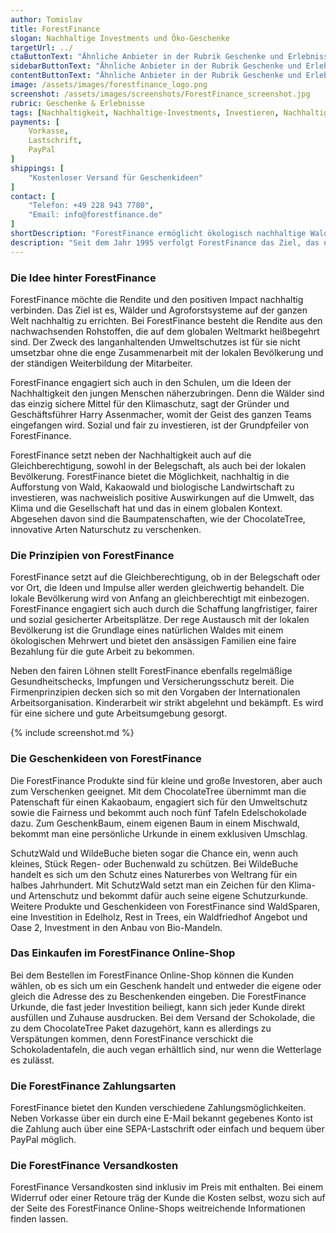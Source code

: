 ```yaml
---
author: Tomislav
title: ForestFinance
slogan: Nachhaltige Investments und Öko-Geschenke
targetUrl: ../
ctaButtonText: "Ähnliche Anbieter in der Rubrik Geschenke und Erlebnisse"
sidebarButtonText: "Ähnliche Anbieter in der Rubrik Geschenke und Erlebnisse"
contentButtonText: "Ähnliche Anbieter in der Rubrik Geschenke und Erlebnisse"
image: /assets/images/forestfinance_logo.png
screenshot: /assets/images/screenshots/ForestFinance_screenshot.jpg
rubric: Geschenke & Erlebnisse
tags: [Nachhaltigkeit, Nachhaltige-Investments, Investieren, Nachhaltig, Geschenke, Geschenkideen]
payments: [
    Vorkasse,
    Lastschrift,
    PayPal
]
shippings: [
    "Kostenloser Versand für Geschenkideen"
]
contact: [
    "Telefon: +49 228 943 7780",
    "Email: info@forestfinance.de"
]
shortDescription: "ForestFinance ermöglicht ökologisch nachhaltige Waldinvestments, um auf der ganzen Welt umweltfreundliche Agroforstsysteme für eine grünere Zukunft zu schaffen."
description: "Seit dem Jahr 1995 verfolgt ForestFinance das Ziel, das nachhaltige Investieren für jeden möglich zu machen. Dabei stehen 25 Prozent der ForestFinance Waldflächen ausschließlich unter Naturschutz, während der Rest zum Anbau ökologischer Hölzer dient. Auf dem Weltmarkt besteht damit die Möglichkeit sich illegalem Raubbau von Regenwäldern entgegenzustellen."
---
```


### Die Idee hinter ForestFinance

ForestFinance möchte die Rendite und den positiven Impact nachhaltig verbinden. Das Ziel ist es, Wälder und Agroforstsysteme auf der ganzen Welt nachhaltig zu errichten. Bei ForestFinance besteht die Rendite aus den nachwachsenden Rohstoffen, die auf dem globalen Weltmarkt heißbegehrt sind. Der Zweck des langanhaltenden Umweltschutzes ist für sie nicht umsetzbar ohne die enge Zusammenarbeit mit der lokalen Bevölkerung und der ständigen Weiterbildung der Mitarbeiter. 

ForestFinance engagiert sich auch in den Schulen, um die Ideen der Nachhaltigkeit den jungen Menschen näherzubringen. Denn die Wälder sind das einzig sichere Mittel für den Klimaschutz, sagt der Gründer und Geschäftsführer Harry Assenmacher, womit der Geist des ganzen Teams eingefangen wird. Sozial und fair zu investieren, ist der Grundpfeiler von ForestFinance.

ForestFinance setzt neben der Nachhaltigkeit auch auf die Gleichberechtigung, sowohl in der Belegschaft, als auch bei der lokalen Bevölkerung. ForestFinance bietet die Möglichkeit, nachhaltig in die Aufforstung von Wald, Kakaowald und biologische Landwirtschaft zu investieren, was nachweislich positive Auswirkungen auf die Umwelt, das Klima und die Gesellschaft hat und das in einem globalen Kontext. Abgesehen davon sind die Baumpatenschaften, wie der ChocolateTree, innovative Arten Naturschutz zu verschenken.

### Die Prinzipien von ForestFinance

ForestFinance setzt auf die Gleichberechtigung, ob in der Belegschaft oder vor Ort, die Ideen und Impulse aller werden gleichwertig behandelt. Die lokale Bevölkerung wird von Anfang an gleichberechtigt mit einbezogen. ForestFinance engagiert sich auch durch die Schaffung langfristiger, fairer und sozial gesicherter Arbeitsplätze. Der rege Austausch mit der lokalen Bevölkerung ist die Grundlage eines natürlichen Waldes mit einem ökologischen Mehrwert und bietet den ansässigen Familien eine faire Bezahlung für die gute Arbeit zu bekommen.

Neben den fairen Löhnen stellt ForestFinance ebenfalls regelmäßige Gesundheitschecks, Impfungen und Versicherungsschutz bereit. Die Firmenprinzipien decken sich so mit den Vorgaben der Internationalen Arbeitsorganisation. Kinderarbeit wir strikt abgelehnt und bekämpft. Es wird für eine sichere und gute Arbeitsumgebung gesorgt.

{% include screenshot.md %}

### Die Geschenkideen von ForestFinance

Die ForestFinance Produkte sind für kleine und große Investoren, aber auch zum Verschenken geeignet. Mit dem ChocolateTree übernimmt man die Patenschaft für einen Kakaobaum, engagiert sich für den Umweltschutz sowie die Fairness und bekommt auch noch fünf Tafeln Edelschokolade dazu. Zum GeschenkBaum, einem eigenen Baum in einem Mischwald, bekommt man eine persönliche Urkunde in einem exklusiven Umschlag.

SchutzWald und WildeBuche bieten sogar die Chance ein, wenn auch kleines, Stück Regen- oder Buchenwald zu schützen. Bei WildeBuche handelt es sich um den Schutz eines Naturerbes von Weltrang für ein halbes Jahrhundert. Mit SchutzWald setzt man ein Zeichen für den Klima- und Artenschutz und bekommt dafür auch seine eigene Schutzurkunde. Weitere Produkte und Geschenkideen von ForestFinance sind WaldSparen, eine Investition in Edelholz, Rest in Trees, ein Waldfriedhof Angebot und Oase 2, Investment in den Anbau von Bio-Mandeln.

### Das Einkaufen im ForestFinance Online-Shop

Bei dem Bestellen im ForestFinance Online-Shop können die Kunden wählen, ob es sich um ein Geschenk handelt und entweder die eigene oder gleich die Adresse des zu Beschenkenden eingeben. Die ForestFinance Urkunde, die fast jeder Investition beiliegt, kann sich jeder Kunde direkt ausfüllen und Zuhause ausdrucken. Bei dem Versand der Schokolade, die zu dem ChocolateTree Paket dazugehört, kann es allerdings zu Verspätungen kommen, denn ForestFinance verschickt die Schokoladentafeln, die auch vegan erhältlich sind, nur wenn die Wetterlage es zulässt.

### Die ForestFinance Zahlungsarten

ForestFinance bietet den Kunden verschiedene Zahlungsmöglichkeiten. Neben Vorkasse über ein durch eine E-Mail bekannt gegebenes Konto ist die Zahlung auch über eine SEPA-Lastschrift oder einfach und bequem über PayPal möglich.

### Die ForestFinance Versandkosten

ForestFinance Versandkosten sind inklusiv im Preis mit enthalten. Bei einem Widerruf oder einer Retoure träg der Kunde die Kosten selbst, wozu sich auf der Seite des ForestFinance Online-Shops weitreichende Informationen finden lassen.